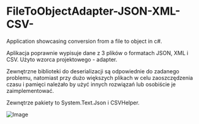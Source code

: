 # FileToObjectAdapter-JSON-XML-CSV-
Application showcasing conversion from a file to object in c#.


Aplikacja poprawnie wypisuje dane z 3 plików o formatach JSON, XML i CSV. Użyto wzorca projektowego - adapter.

Zewnętrzne biblioteki do deserializacji są odpowiednie do zadanego problemu, natomiast przy dużo większych plikach w celu zaoszczędzenia czasu i pamięci należało by użyć innych rozwiązań lub osobiście je zaimplementować.

Zewnętrze pakiety to System.Text.Json i CSVHelper.

![Image](https://postimg.cc/JDrkX7sy)
